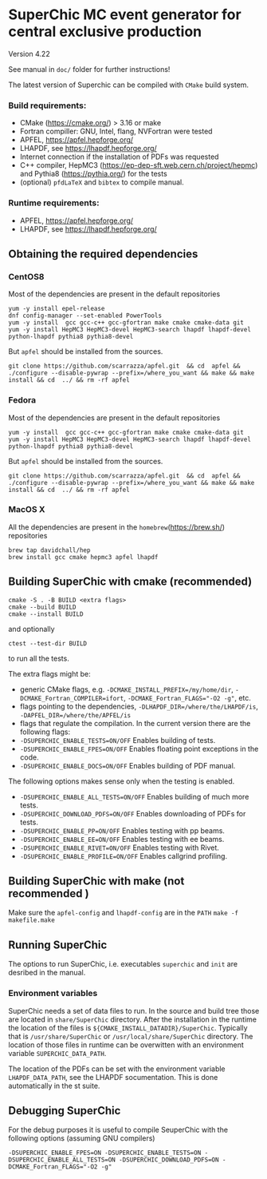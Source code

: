 # SuperChic MC event generator for central exclusive production

Version 4.22

See manual in `doc/` folder for further instructions!


The latest version of Superchic can be compiled with `CMake` build system.
### Build requirements: 
 - CMake (https://cmake.org/) > 3.16 or make
 - Fortran compiller: GNU, Intel, flang, NVFortran were tested
 - APFEL, https://apfel.hepforge.org/
 - LHAPDF, see https://lhapdf.hepforge.org/
 - Internet connection if the installation of PDFs was requested
 - C++ compiler, HepMC3 (https://ep-dep-sft.web.cern.ch/project/hepmc) and Pythia8 (https://pythia.org/) for the tests
 - (optional) `pfdLaTeX` and `bibtex`  to compile manual.

### Runtime requirements:

 - APFEL, https://apfel.hepforge.org/
 - LHAPDF, see https://lhapdf.hepforge.org/


## Obtaining the required dependencies

### CentOS8
Most of the dependencies are present in the default repositories
```
yum -y install epel-release
dnf config-manager --set-enabled PowerTools
yum -y install  gcc gcc-c++ gcc-gfortran make cmake cmake-data git
yum -y install HepMC3 HepMC3-devel HepMC3-search lhapdf lhapdf-devel python-lhapdf pythia8 pythia8-devel
```
But `apfel` should be installed from the sources.
```
git clone https://github.com/scarrazza/apfel.git  && cd  apfel && ./configure --disable-pywrap --prefix=/where_you_want && make && make install && cd  ../ && rm -rf apfel
```

### Fedora
Most of the dependencies are present in the default repositories
```
yum -y install  gcc gcc-c++ gcc-gfortran make cmake cmake-data git
yum -y install HepMC3 HepMC3-devel HepMC3-search lhapdf lhapdf-devel python-lhapdf pythia8 pythia8-devel
```
But `apfel` should be installed from the sources.
```
git clone https://github.com/scarrazza/apfel.git  && cd  apfel && ./configure --disable-pywrap --prefix=/where_you_want && make && make install && cd  ../ && rm -rf apfel
```

### MacOS X
All the dependencies are present in the `homebrew`(https://brew.sh/) repositories
```
brew tap davidchall/hep
brew install gcc cmake hepmc3 apfel lhapdf
```

## Building SuperChic with cmake (recommended)

```
cmake -S . -B BUILD <extra flags>
cmake --build BUILD
cmake --install BUILD
```

and optionally

```
ctest --test-dir BUILD
```
to run all the tests.


The extra flags might be:
- generic CMake flags, e.g. `-DCMAKE_INSTALL_PREFIX=/my/home/dir`, `-DCMAKE_Fortran_COMPILER=ifort`, `-DCMAKE_Fortran_FLAGS="-O2 -g"`, etc.
- flags pointing to the dependencies, `-DLHAPDF_DIR=/where/the/LHAPDF/is`, `-DAPFEL_DIR=/where/the/APFEL/is`
- flags that regulate the compilation. In the current version there are the following flags: 
 - `-DSUPERCHIC_ENABLE_TESTS=ON/OFF`     Enables building of tests.
 - `-DSUPERCHIC_ENABLE_FPES=ON/OFF`      Enables floating point exceptions in the code.
 - `-DSUPERCHIC_ENABLE_DOCS=ON/OFF`      Enables building of PDF manual. 
 
 The following options makes sense only when the testing is enabled.
 
 - `-DSUPERCHIC_ENABLE_ALL_TESTS=ON/OFF` Enables building of much more tests.
 - `-DSUPERCHIC_DOWNLOAD_PDFS=ON/OFF`    Enables downloading of PDFs for tests. 
 - `-DSUPERCHIC_ENABLE_PP=ON/OFF`        Enables testing with pp beams.
 - `-DSUPERCHIC_ENABLE_EE=ON/OFF`        Enables testing with ee beams.
 - `-DSUPERCHIC_ENABLE_RIVET=ON/OFF`     Enables testing with Rivet.
 - `-DSUPERCHIC_ENABLE_PROFILE=ON/OFF`   Enables callgrind profiling.

## Building SuperChic with make (not recommended )
Make sure the `apfel-config` and `lhapdf-config` are in the `PATH`
``
make -f makefile.make
``

## Running SuperChic

The options to run SuperChic, i.e. executables `superchic` and `init` are desribed in the manual.

### Environment variables
SuperChic needs a set of data files to run.
In the source and build tree those are located in `share/SuperChic` directory.
After the installation in the runtime the location of the files is `${CMAKE_INSTALL_DATADIR}/SuperChic`. Typically that is 
`/usr/share/SuperChic` or `/usr/local/share/SuperChic` directory.
The location of those files in runtime can be overwitten with an environment variable `SUPERCHIC_DATA_PATH`.


The location of the PDFs can be set with the environment variable `LHAPDF_DATA_PATH`, see the LHAPDF socumentation. 
This is done automatically in the st suite.


## Debugging SuperChic

For the debug purposes it is useful to compile SeuperChic with the following options (assuming GNU compilers)
```
-DSUPERCHIC_ENABLE_FPES=ON -DSUPERCHIC_ENABLE_TESTS=ON -DSUPERCHIC_ENABLE_ALL_TESTS=ON -DSUPERCHIC_DOWNLOAD_PDFS=ON -DCMAKE_Fortran_FLAGS="-O2 -g"
```

